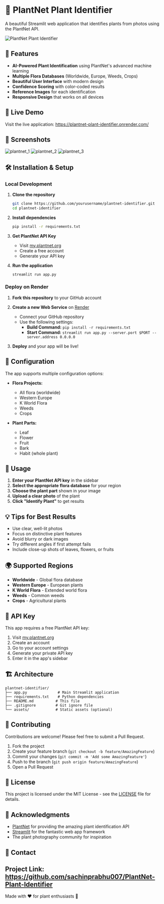 # 🌱 PlantNet Plant Identifier

A beautiful Streamlit web application that identifies plants from photos using the PlantNet API.

![PlantNet Plant Identifier](https://img.shields.io/badge/Plant-Identifier-green?style=for-the-badge&logo=leaf)

## 🌟 Features

- **AI-Powered Plant Identification** using PlantNet's advanced machine learning
- **Multiple Flora Databases** (Worldwide, Europe, Weeds, Crops)
- **Beautiful User Interface** with modern design
- **Confidence Scoring** with color-coded results
- **Reference Images** for each identification
- **Responsive Design** that works on all devices

## 🚀 Live Demo

Visit the live application: https://plantnet-plant-identifier.onrender.com/

## 📸 Screenshots

![plantnet_1](https://github.com/user-attachments/assets/b4cefab2-abed-4da5-bc11-bb0572a8d05d)
![plantnet_2](https://github.com/user-attachments/assets/882b5048-6aa0-4be0-93af-63c260550267)
![plantnet_3](https://github.com/user-attachments/assets/d81caa93-aec3-47d9-9107-146acce9cb1e)

## 🛠️ Installation & Setup

### Local Development

1. **Clone the repository**
   ```bash
   git clone https://github.com/yourusername/plantnet-identifier.git
   cd plantnet-identifier
   ```

2. **Install dependencies**
   ```bash
   pip install -r requirements.txt
   ```

3. **Get PlantNet API Key**
   - Visit [my.plantnet.org](https://my.plantnet.org/)
   - Create a free account
   - Generate your API key

4. **Run the application**
   ```bash
   streamlit run app.py
   ```

### Deploy on Render

1. **Fork this repository** to your GitHub account

2. **Create a new Web Service** on [Render](https://render.com/)
   - Connect your GitHub repository
   - Use the following settings:
     - **Build Command:** `pip install -r requirements.txt`
     - **Start Command:** `streamlit run app.py --server.port $PORT --server.address 0.0.0.0`

3. **Deploy** and your app will be live!

## 🔧 Configuration

The app supports multiple configuration options:

- **Flora Projects:**
  - All flora (worldwide)
  - Western Europe
  - K World Flora
  - Weeds
  - Crops

- **Plant Parts:**
  - Leaf
  - Flower
  - Fruit
  - Bark
  - Habit (whole plant)

## 📱 Usage

1. **Enter your PlantNet API key** in the sidebar
2. **Select the appropriate flora database** for your region
3. **Choose the plant part** shown in your image
4. **Upload a clear photo** of the plant
5. **Click "Identify Plant"** to get results

## 💡 Tips for Best Results

- Use clear, well-lit photos
- Focus on distinctive plant features
- Avoid blurry or dark images
- Try different angles if first attempt fails
- Include close-up shots of leaves, flowers, or fruits

## 🌍 Supported Regions

- **Worldwide** - Global flora database
- **Western Europe** - European plants
- **K World Flora** - Extended world flora
- **Weeds** - Common weeds
- **Crops** - Agricultural plants

## 🔑 API Key

This app requires a free PlantNet API key:

1. Visit [my.plantnet.org](https://my.plantnet.org/)
2. Create an account
3. Go to your account settings
4. Generate your private API key
5. Enter it in the app's sidebar

## 🏗️ Architecture

```
plantnet-identifier/
├── app.py              # Main Streamlit application
├── requirements.txt    # Python dependencies
├── README.md          # This file
├── .gitignore         # Git ignore file
└── assets/            # Static assets (optional)
```

## 🤝 Contributing

Contributions are welcome! Please feel free to submit a Pull Request.

1. Fork the project
2. Create your feature branch (`git checkout -b feature/AmazingFeature`)
3. Commit your changes (`git commit -m 'Add some AmazingFeature'`)
4. Push to the branch (`git push origin feature/AmazingFeature`)
5. Open a Pull Request

## 📄 License

This project is licensed under the MIT License - see the [LICENSE](LICENSE) file for details.

## 🙏 Acknowledgments

- [PlantNet](https://plantnet.org/) for providing the amazing plant identification API
- [Streamlit](https://streamlit.io/) for the fantastic web app framework
- The plant photography community for inspiration

## 📧 Contact

Project Link: https://github.com/sachinprabhu007/PlantNet-Plant-Identifier
---

Made with ❤️ for plant enthusiasts 🌱
